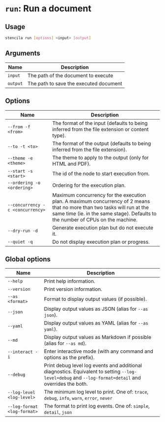 <!-- Generated from doc comments in Rust. Do not edit. -->

# `run`: Run a document

## Usage

```sh
stencila run [options] <input> [output]
```

## Arguments

| Name     | Description                            |
| -------- | -------------------------------------- |
| `input`  | The path of the document to execute    |
| `output` | The path to save the executed document |

## Options

| Name                             | Description                                                                                                                                                                                                |
| -------------------------------- | ---------------------------------------------------------------------------------------------------------------------------------------------------------------------------------------------------------- |
| `--from -f <from>`               | The format of the input (defaults to being inferred from the file extension or content type).                                                                                                              |
| `--to -t <to>`                   | The format of the output (defaults to being inferred from the file extension).                                                                                                                             |
| `--theme -e <theme>`             | The theme to apply to the output (only for HTML and PDF).                                                                                                                                                  |
| `--start -s <start>`             | The id of the node to start execution from.                                                                                                                                                                |
| `--ordering -o <ordering>`       | Ordering for the execution plan.                                                                                                                                                                           |
| `--concurrency -c <concurrency>` | Maximum concurrency for the execution plan. A maximum concurrency of 2 means that no more than two tasks will run at the same time (ie. in the same stage). Defaults to the number of CPUs on the machine. |
| `--dry-run -d`                   | Generate execution plan but do not execute it.                                                                                                                                                             |
| `--quiet -q`                     | Do not display execution plan or progress.                                                                                                                                                                 |

## Global options

| Name                        | Description                                                                                                                                          |
| --------------------------- | ---------------------------------------------------------------------------------------------------------------------------------------------------- |
| `--help`                    | Print help information.                                                                                                                              |
| `--version`                 | Print version information.                                                                                                                           |
| `--as <format>`             | Format to display output values (if possible).                                                                                                       |
| `--json`                    | Display output values as JSON (alias for `--as json`).                                                                                               |
| `--yaml`                    | Display output values as YAML (alias for `--as yaml`).                                                                                               |
| `--md`                      | Display output values as Markdown if possible (alias for `--as md`).                                                                                 |
| `--interact -i`             | Enter interactive mode (with any command and options as the prefix).                                                                                 |
| `--debug`                   | Print debug level log events and additional diagnostics. Equivalent to setting `--log-level=debug` and `--log-format=detail` and overrides the both. |
| `--log-level <log-level>`   | The minimum log level to print. One of: `trace`, `debug`, `info`, `warn`, `error`, `never`                                                           |
| `--log-format <log-format>` | The format to print log events. One of: `simple`, `detail`, `json`                                                                                   |
